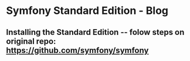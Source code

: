 Symfony Standard Edition - Blog
========================
Installing the Standard Edition -- folow steps on  original repo: https://github.com/symfony/symfony
----------------------------------

